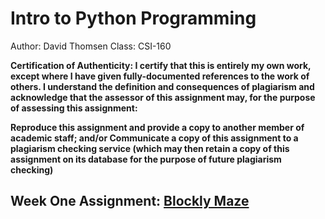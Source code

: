 # Intro to Python Programming

Author: David Thomsen
Class: CSI-160

**Certification of Authenticity:
I certify that this is entirely my own work, except where I have given
fully-documented references to the work of others. I understand the definition
and consequences of plagiarism and acknowledge that the assessor of this
assignment may, for the purpose of assessing this assignment:**

**Reproduce this assignment and provide a copy to another member of academic staff; and/or Communicate a copy of this assignment to a plagiarism checking service (which may then retain a copy of this assignment on its database for the purpose of future plagiarism checking)**


## Week One Assignment: [Blockly Maze](https://blockly.games/maze)

